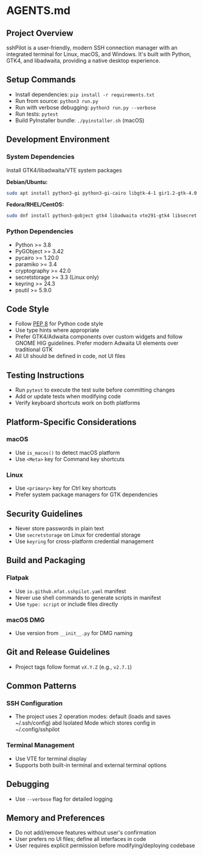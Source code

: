 # AGENTS.md

## Project Overview

sshPilot is a user-friendly, modern SSH connection manager with an integrated terminal for Linux, macOS, and Windows. It's built with Python, GTK4, and libadwaita, providing a native desktop experience.

## Setup Commands

- Install dependencies: `pip install -r requirements.txt`
- Run from source: `python3 run.py`
- Run with verbose debugging: `python3 run.py --verbose`
- Run tests: `pytest`
- Build PyInstaller bundle: `./pyinstaller.sh` (macOS)

## Development Environment

### System Dependencies
Install GTK4/libadwaita/VTE system packages 

**Debian/Ubuntu:**
```bash
sudo apt install python3-gi python3-gi-cairo libgtk-4-1 gir1.2-gtk-4.0 libadwaita-1-0 gir1.2-adw-1 libvte-2.91-gtk4-0 gir1.2-vte-3.91 python3-paramiko python3-cryptography python3-secretstorage sshpass ssh-askpass
```

**Fedora/RHEL/CentOS:**
```bash
sudo dnf install python3-gobject gtk4 libadwaita vte291-gtk4 libsecret python3-paramiko python3-cryptography python3-secretstorage sshpass openssh-askpass
```

### Python Dependencies
- Python >= 3.8
- PyGObject >= 3.42
- pycairo >= 1.20.0
- paramiko >= 3.4
- cryptography >= 42.0
- secretstorage >= 3.3 (Linux only)
- keyring >= 24.3
- psutil >= 5.9.0

## Code Style

- Follow [PEP 8](https://peps.python.org/pep-0008/) for Python code style
- Use type hints where appropriate
- Prefer GTK4/Adwaita components over custom widgets and follow GNOME HIG guidelines. Prefer modern Adwaita UI elements over traditional GTK
- All UI should be defined in code, not UI files

## Testing Instructions

- Run `pytest` to execute the test suite before committing changes
- Add or update tests when modifying code
- Verify keyboard shortcuts work on both platforms

## Platform-Specific Considerations

### macOS
- Use `is_macos()` to detect macOS platform
- Use `<Meta>` key for Command key shortcuts

### Linux
- Use `<primary>` key for Ctrl key shortcuts
- Prefer system package managers for GTK dependencies

## Security Guidelines

- Never store passwords in plain text
- Use `secretstorage` on Linux for credential storage
- Use `keyring` for cross-platform credential management

## Build and Packaging


### Flatpak
- Use `io.github.mfat.sshpilot.yaml` manifest
- Never use shell commands to generate scripts in manifest
- Use `type: script` or include files directly

### macOS DMG
- Use version from `__init__.py` for DMG naming

## Git and Release Guidelines
- Project tags follow format `vX.Y.Z` (e.g., `v2.7.1`)

## Common Patterns

### SSH Configuration
- The project uses 2 operation modes: default (loads and saves ~/.ssh/config) abd Isolated Mode which stores config in ~/.config/sshpilot

### Terminal Management
- Use VTE for terminal display
- Supports both built-in terminal and external terminal options

## Debugging
- Use `--verbose` flag for detailed logging


## Memory and Preferences
- Do not add/remove features without user's confirmation
- User prefers no UI files; define all interfaces in code
- User requires explicit permission before modifying/deploying codebase